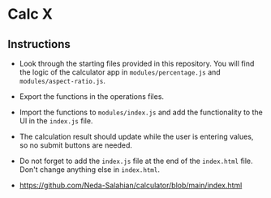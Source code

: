 # Calc X

## Instructions

* Look through the starting files provided in this repository. You will find the logic of the calculator app in `modules/percentage.js` and `modules/aspect-ratio.js`. 
* Export the functions in the operations files.
* Import the functions to `modules/index.js` and add the functionality to the UI in the `index.js` file.
* The calculation result should update while the user is entering values, so no submit buttons are needed.
* Do not forget to add the `index.js` file at the end of the `index.html` file. Don't change anything else in `index.html`.

* https://github.com/Neda-Salahian/calculator/blob/main/index.html
